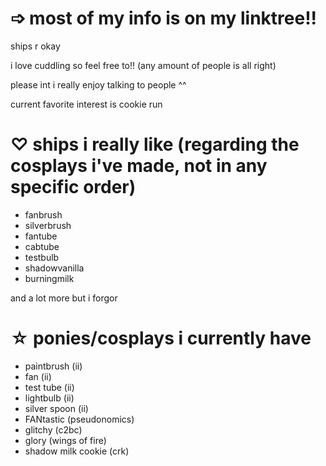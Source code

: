 # ➩ most of my info is on my linktree!!

ships r okay 

i love cuddling so feel free to!! (any amount of people is all right)

please int i really enjoy talking to people ^^

current favorite interest is cookie run

# ♡ ships i really like (regarding the cosplays i've made, not in any specific order)
- fanbrush 
- silverbrush
- fantube
- cabtube
- testbulb
- shadowvanilla 
- burningmilk

and a lot more but i forgor

# ☆ ponies/cosplays i currently have
- paintbrush (ii)
- fan (ii)
- test tube (ii)
- lightbulb (ii)
- silver spoon (ii)
- FANtastic (pseudonomics)
- glitchy (c2bc)
- glory (wings of fire)
- shadow milk cookie (crk)
 
